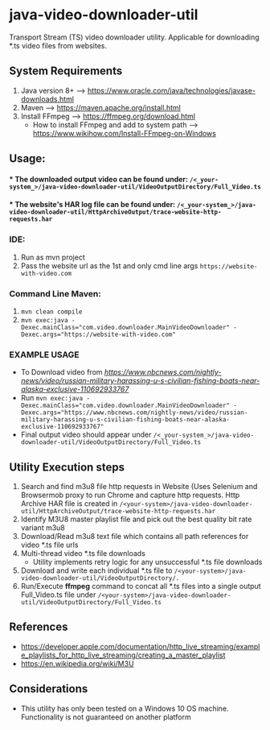 # java-video-downloader-util
Transport Stream (TS) video downloader utility.
Applicable for downloading *.ts video files from websites.


## System Requirements
1. Java version 8+ --> https://www.oracle.com/java/technologies/javase-downloads.html
2. Maven --> https://maven.apache.org/install.html
3. Install FFmpeg --> https://ffmpeg.org/download.html
   * How to install FFmpeg and add to system path --> https://www.wikihow.com/Install-FFmpeg-on-Windows
   

## Usage:

#### * The downloaded output video can be found under:  `/<_your-system_>/java-video-downloader-util/VideoOutputDirectory/Full_Video.ts`
#### * The website's HAR log file can be found under:   `/<_your-system_>/java-video-downloader-util/HttpArchiveOutput/trace-website-http-requests.har`


### IDE:
1. Run as mvn project
2. Pass the website url as the 1st and only cmd line args `https://website-with-video.com`

### Command Line Maven:
1. `mvn clean compile`
2. `mvn exec:java -Dexec.mainClass="com.video.downloader.MainVideoDownloader" -Dexec.args="https://website-with-video.com"`

### EXAMPLE USAGE
* To Download video from _https://www.nbcnews.com/nightly-news/video/russian-military-harassing-u-s-civilian-fishing-boats-near-alaska-exclusive-110692933767_
* Run `mvn exec:java -Dexec.mainClass="com.video.downloader.MainVideoDownloader" -Dexec.args="https://www.nbcnews.com/nightly-news/video/russian-military-harassing-u-s-civilian-fishing-boats-near-alaska-exclusive-110692933767"`
* Final output video should appear under `/<_your-system_>/java-video-downloader-util/VideoOutputDirectory/Full_Video.ts`

## Utility Execution steps
1. Search and find m3u8 file http requests in Website
   (Uses Selenium and Browsermob proxy to run Chrome and capture http requests. Http Archive HAR file is created in `/<your-system>/java-video-downloader-util/HttpArchiveOutput/trace-website-http-requests.har`
2. Identify M3U8 master playlist file and pick out the best quality bit rate variant m3u8
3. Download/Read m3u8 text file which contains all path references for video *.ts file urls
4. Multi-thread video *.ts file downloads
   * Utility implements retry logic for any unsuccessful *.ts file downloads
5. Download and write each individual *.ts file to `/<your-system>/java-video-downloader-util/VideoOutputDirectory/.`
6. Run/Execute **ffmpeg** command to concat all *.ts files into a single output Full_Video.ts file under `/<your-system>/java-video-downloader-util/VideoOutputDirectory/Full_Video.ts`

## References
* https://developer.apple.com/documentation/http_live_streaming/example_playlists_for_http_live_streaming/creating_a_master_playlist
* https://en.wikipedia.org/wiki/M3U

## Considerations
* This utility has only been tested on a Windows 10 OS machine. Functionality is not guaranteed on another platform